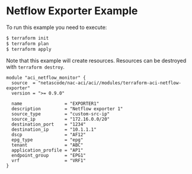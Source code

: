<!-- BEGIN_TF_DOCS -->
# Netflow Exporter Example

To run this example you need to execute:

```bash
$ terraform init
$ terraform plan
$ terraform apply
```

Note that this example will create resources. Resources can be destroyed with `terraform destroy`.

```hcl
module "aci_netflow_monitor" {
  source  = "netascode/nac-aci/aci//modules/terraform-aci-netflow-exporter"
  version = ">= 0.9.0"

  name                = "EXPORTER1"
  description         = "Netflow exporter 1"
  source_type         = "custom-src-ip"
  source_ip           = "172.16.0.0/20"
  destination_port    = "1234"
  destination_ip      = "10.1.1.1"
  dscp                = "AF12"
  epg_type            = "epg"
  tenant              = "ABC"
  application_profile = "AP1"
  endpoint_group      = "EPG1"
  vrf                 = "VRF1"
}
```
<!-- END_TF_DOCS -->
